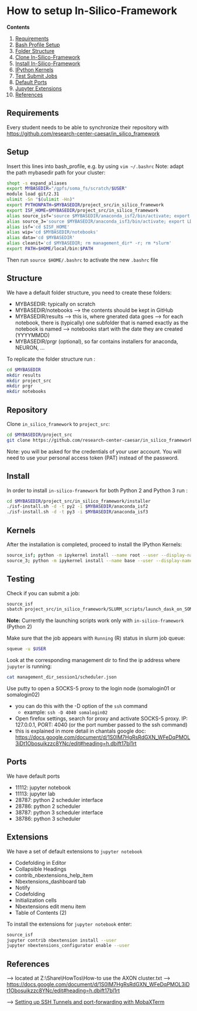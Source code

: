 # How to setup In-Silico-Framework

**Contents**

1. [Requirements](#requirements)
2. [Bash Profile Setup](#setup)
3. [Folder Structure](#structure)
4. [Clone In-Silico-Framework](#repository)
5. [Install In-Silico-Framework](#install)
6. [IPython Kernels](#kernels)
7. [Test Submit Jobs](#testing)
8. [Default Ports](#ports)
9. [Jupyter Extensions](#extensions)
10. [References](#references)

## Requirements

Every student needs to be able to synchronize their repository with https://github.com/research-center-caesar/in_silico_framework


## Setup

Insert this lines into bash_profile, e.g. by using `vim ~/.bashrc`
Note: adapt the path mybasedir path for your cluster:

```bash
shopt -s expand_aliases
export MYBASEDIR="/gpfs/soma_fs/scratch/$USER"
module load git/2.31
ulimit -Sn "$(ulimit -Hn)"
export PYTHONPATH=$MYBASEDIR/project_src/in_silico_framework
export ISF_HOME=$MYBASEDIR/project_src/in_silico_framework
alias source_isf='source $MYBASEDIR/anaconda_isf2/bin/activate; export LD_LIBRARY_PATH=$CONDA_PREFIX/lib:$LD_LIBRARY_PATH; cd $MYBASEDIR'
alias source_3='source $MYBASEDIR/anaconda_isf3/bin/activate; export LD_LIBRARY_PATH=$CONDA_PREFIX/lib:$LD_LIBRARY_PATH; cd $MYBASEDIR'
alias isf='cd $ISF_HOME'
alias wip='cd $MYBASEDIR/notebooks'
alias data='cd $MYBASEDIR'
alias cleanit='cd $MYBASEDIR; rm management_dir* -r; rm *slurm'
export PATH=$HOME/local/bin:$PATH
```
Then run `source $HOME/.bashrc` to activate the new `.bashrc` file 

## Structure

We have a default folder structure, you need to create these folders:
- MYBASEDIR: typically on scratch
- MYBASEDIR/notebooks --> the contents should be kept in GitHub
- MYBASEDIR/results --> this is, where gnerated data goes
	--> for each notebook, there is (typically) one subfolder that is named exactly as the notebook is named
	--> notebooks start with the date they are created (YYYYMMDD)
- MYBASEDIR/prgr (optional), so far contains installers for anaconda, NEURON, ...

To replicate the folder structure run :

```bash
cd $MYBASEDIR
mkdir results
mkdir project_src
mkdir prgr
mkdir notebooks
```
## Repository

Clone `in_silico_framework` to `project_src`:

```bash
cd $MYBASEDIR/project_src
git clone https://github.com/research-center-caesar/in_silico_framework
```

Note: you will be asked for the credentials of your user account. 
You will need to use your personal access token (PAT) instead of the password.

## Install

In order to install `in-silico-framework` for both Python 2 and Python 3 run :

```bash
cd $MYBASEDIR/project_src/in_silico_framework/installer
./isf-install.sh -d -t py2 -i $MYBASEDIR/anaconda_isf2
./isf-install.sh -d -t py3 -i $MYBASEDIR/anaconda_isf3
```

## Kernels

After the installation is completed, proceed to install the IPython Kernels:

```bash
source_isf; python -m ipykernel install --name root --user --display-name isf2
source_3; python -m ipykernel install --name base --user --display-name isf3
```

## Testing

Check if you can submit a job:

```bash
source_isf
sbatch project_src/in_silico_framework/SLURM_scripts/launch_dask_on_SOMA_cpu_interactive_1.sh  session1
```
**Note:** Currently the launching scripts work only with `in-silico-framework` (Python 2)

Make sure that the job appears with `Running` (R) status in slurm job queue:

```bash
squeue -u $USER
```

Look at the corresponding management dir to find the ip address where `jupyter` is running:

```bash
cat management_dir_session1/scheduler.json
```
Use putty to open a SOCKS-5 proxy to the login node (somalogin01 or somalogin02)
 - you can do this with the -D option of the `ssh` command
    - example: `ssh -D 4040 somalogin02`
 - Open firefox settings, search for proxy and activate SOCKS-5 proxy. IP: 127.0.0.1, PORT: 4040 (or the port number passed to the ssh command)
 - this is explained in more detail in chantals google doc: https://docs.google.com/document/d/1S0IM7HgRsRdGXN_WFeDqPMOL3iDt1Obosuikzzc8YNc/edit#heading=h.dbift17bl1rt


## Ports

We have default ports
- 11112: jupyter notebook
- 11113: jupyter lab
- 28787: python 2 scheduler interface
- 28786: python 2 scheduler
- 38787: python 3 scheduler interface
- 38786: python 3 scheduler

## Extensions

We have a set of default extensions to `jupyter notebook`

- Codefolding in Editor
- Collapsible Headings
- contrib_nbextensions_help_item
- Nbextensions_dashboard tab
- Notify
- Codefolding
- Initialization cells
- Nbextensions edit menu item
- Table of Contents (2)

To install the extensions for `jupyter notebook` enter:

```bash
source_isf
jupyter contrib nbextension install --user
jupyter nbextensions_configurator enable --user
```

## References

--> located at Z:\Share\HowTos\How-to use the AXON cluster.txt
--> https://docs.google.com/document/d/1S0IM7HgRsRdGXN_WFeDqPMOL3iDt1Obosuikzzc8YNc/edit#heading=h.dbift17bl1rt

--> [Setting up SSH Tunnels and port-forwarding with MobaXTerm](https://blog.mobatek.net/post/ssh-tunnels-and-port-forwarding/)
